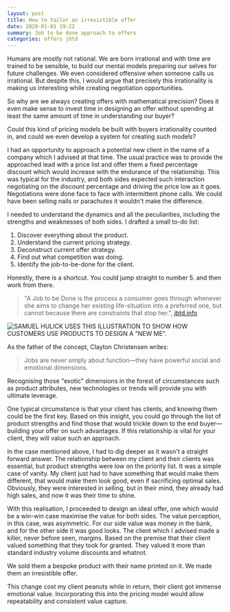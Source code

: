 ```yaml
---
layout: post
title: How to tailor an irresistible offer
date: 2020-01-01 19:22
summary: Job to be done approach to offers
categories: offers jbtd
---
```


Humans are mostly not rational. We are born irrational and with time are trained to be sensible, to build our mental models preparing our selves for future challenges. We even considered offensive when someone calls us irrational. But despite this, I would argue that precisely this irrationality is making us interesting while creating negotiation opportunities.

So why are we always creating offers with mathematical precision? Does it even make sense to invest time in designing an offer without spending at least the same amount of time in understanding our buyer?

Could this kind of pricing models be built with buyers irrationality counted in, and could we even develop a system for creating such models?

I had an opportunity to approach a potential new client in the name of a company which I advised at that time. The usual practice was to provide the approached lead with a price list and offer them a fixed percentage discount which would increase with the endurance of the relationship. This was typical for the industry, and both sides expected such interaction negotiating on the discount percentage and driving the price low as it goes. Negotiations were done face to face with intermittent phone calls. We could have been selling nails or parachutes it wouldn't make the difference.

I needed to understand the dynamics and all the peculiarities, including the strengths and weaknesses of both sides. I drafted a small to-do list:

1. Discover everything about the product.
2. Understand the current pricing strategy.
3. Deconstruct current offer strategy.
4. Find out what competition was doing.
5. Identify the job-to-be-done for the client.

Honestly, there is a shortcut. You could jump straight to number 5. and then work from there.

> "A Job to be Done is the process a consumer goes through whenever she aims to change her existing life-situation into a preferred one, but cannot because there are constraints that stop her.", [jbtd.info](https://jtbd.info/2-what-is-jobs-to-be-done-jtbd-796b82081cca)

![SAMUEL HULICK USES THIS ILLUSTRATION TO SHOW HOW CUSTOMERS USE PRODUCTS TO DESIGN A "NEW ME".](jobtobemario.jpeg?classes=caption "Samuel Hulick uses this illustration to show how customers use products to design a New Me.")

As the father of the concept, Clayton Christensen writes:
> Jobs are never simply about function—they have powerful social and emotional dimensions.

Recognising those "exotic" dimensions in the forest of circumstances such as product attributes, new technologies or trends will provide you with ultimate leverage.

One typical circumstance is that your client has clients, and knowing them could be the first key. Based on this insight, you could go through the list of product strengths and find those that would trickle down to the end buyer—building your offer on such advantages. If this relationship is vital for your client, they will value such an approach.

In the case mentioned above, I had to dig deeper as it wasn't a straight forward answer. The relationship between my client and their clients was essential, but product strengths were low on the priority list. It was a simple case of vanity. My client just had to have something that would make them different, that would make them look good, even if sacrificing optimal sales. Obviously, they were interested in selling, but in their mind, they already had high sales, and now it was their time to shine.

With this realisation, I proceeded to design an ideal offer, one which would be a win-win case maximise the value for both sides. The value perception, in this case, was asymmetric. For our side value was money in the bank, and for the other side it was good looks. The client which I advised made a killer, never before seen, margins. Based on the premise that their client valued something that they took for granted. They valued it more than standard industry volume discounts and whatnot.

We sold them a bespoke product with their name printed on it. We made them an irresistible offer.

This change cost my client peanuts while in return, their client got immense emotional value. Incorporating this into the pricing model would allow repeatability and consistent value capture.
